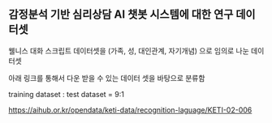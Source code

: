 ## 감정분석 기반 심리상담 AI 챗봇 시스템에 대한 연구 데이터셋


웰니스 대화 스크립트 데이터셋을 (가족, 성, 대인관계, 자기개념) 으로 임의로 나눈 데이터셋

아래 링크를 통해서 다운 받을 수 있는 데이터 셋을 바탕으로 분류함

training dataset : test dataset = 9:1

https://aihub.or.kr/opendata/keti-data/recognition-laguage/KETI-02-006 
